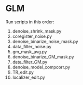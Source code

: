 # GLM
Run scripts in this order:
1. denoise_shrink_mask.py
2. coregister_noise.py
3. denoise_binarize_noise_mask.py
4. data_filter_noise.py
5. gm_mask_avg.py
6. denoise_binarize_GM_mask.py
7. data_filter_GM.py
8. denoise_model_compcorr.py
9. TR_edit.py
10. localizer_edit.py
